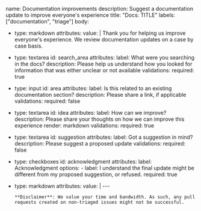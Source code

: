 name: Documentation improvements
description: Suggest a documentation update to improve everyone's experience
title: "Docs: TITLE"
labels: ["documentation", "triage"]
body:
  - type: markdown
    attributes:
      value: |
        Thank you for helping us improve everyone's experience. We review documentation updates on a case by case basis.
  - type: textarea
    id: search_area
    attributes:
      label: What were you searching in the docs?
      description: Please help us understand how you looked for information that was either unclear or not available
    validations:
      required: true
  - type: input
    id: area
    attributes:
      label: Is this related to an existing documentation section?
      description: Please share a link, if applicable
    validations:
      required: false
  - type: textarea
    id: idea
    attributes:
      label: How can we improve?
      description: Please share your thoughts on how we can improve this experience
      render: markdown
    validations:
      required: true
  - type: textarea
    id: suggestion
    attributes:
      label: Got a suggestion in mind?
      description: Please suggest a proposed update
    validations:
      required: false
  - type: checkboxes
    id: acknowledgment
    attributes:
      label: Acknowledgment
      options:
        - label: I understand the final update might be different from my proposed suggestion, or refused.
          required: true
  - type: markdown
    attributes:
      value: |
        ---

        **Disclaimer**: We value your time and bandwidth. As such, any pull requests created on non-triaged issues might not be successful.